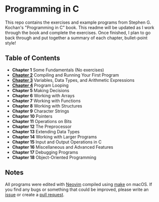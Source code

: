 # Programming in C

This repo contains the exercises and example programs from Stephen G. Kochan's "Programming in C" book. This readme will be updated as I work through the book and complete the exercises. Once finished, I plan to go back through and put together a summary of each chapter, bullet-point style!

## Table of Contents

- **Chapter 1** Some Fundamentals (No exercises)
- [**Chapter 2**](chapter-2/chapter-2.md) Compiling and Running Your First Program
- [**Chapter 3**](chapter-3/chapter-3.md) Variables, Data Types, and Arithmetic Expressions
- [**Chapter 4**](chapter-4/chapter-4.md) Program Looping
- **Chapter 5** Making Decisions
- **Chapter 6** Working with Arrays
- **Chapter 7** Working with Functions
- **Chapter 8** Working with Structures
- **Chapter 9** Character Strings
- **Chapter 10** Pointers
- **Chapter 11** Operations on Bits
- **Chapter 12** The Preprocessor
- **Chapter 13** Extending Data Types
- **Chapter 14** Working with Larger Programs
- **Chapter 15** Input and Output Operations in C
- **Chapter 16** Miscellaneous and Advanced Features
- **Chapter 17** Debugging Programs
- **Chapter 18** Object-Oriented Programming

## Notes

All programs were edited with [Neovim](https://github.com/neovim/neovim) compiled using [make](https://www.gnu.org/software/make/) on macOS. If you find any bugs or something that could be improved, please write an [issue](https://github.com/robertbenjamin/programming-in-c/issues) or create a [pull request](https://github.com/robertbenjamin/programming-in-c/pulls).
